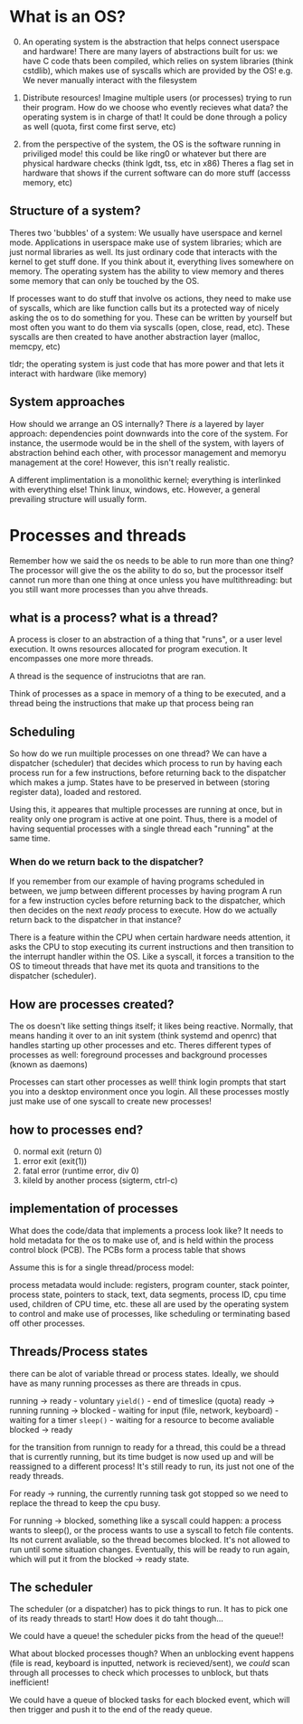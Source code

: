 # What is an OS?

0. An operating system is the abstraction that helps connect userspace and hardware! There
   are many layers of abstractions built for us: we have C code thats been compiled, which
   relies on system libraries (think cstdlib), which makes use of syscalls which are
   provided by the OS! e.g. We never manually interact with the filesystem

1. Distribute resources! Imagine multiple users (or processes) trying to run their
   program. How do we choose who evently recieves what data? the operating system is in
   charge of that! It could be done through a policy as well (quota, first come first
   serve, etc)

2. from the perspective of the system, the OS is the software running in priviliged mode!
   this could be like ring0 or whatever but there are physical hardware checks (think
   lgdt, tss, etc in x86) Theres a flag set in hardware that shows if the current software
   can do more stuff (accesss memory, etc)

## Structure of a system?

Theres two 'bubbles' of a system: We usually have userspace and kernel mode. Applications
in userspace make use of system libraries; which are just normal libraries as well. Its
just ordinary code that interacts with the kernel to get stuff done. If you think about
it, everything lives somewhere on memory. The operating system has the ability to view
memory and theres some memory that can only be touched by the OS.

If processes want to do stuff that involve os actions, they need to make use of syscalls,
which are like function calls but its a protected way of nicely asking the os to do
something for you. These can be written by yourself but most often you want to do them via
syscalls (open, close, read, etc). These syscalls are then created to have another
abstraction layer (malloc, memcpy, etc)

tldr; the operating system is just code that has more power and that lets it interact with
hardware (like memory)

## System approaches

How should we arrange an OS internally? There *is* a layered by layer approach:
dependencies point downwards into the core of the system. For instance, the usermode would
be in the shell of the system, with layers of abstraction behind each other, with
processor management and memoryu management at the core! However, this isn't really
realistic. 

A different implimentation is a monolithic kernel; everything is interlinked with
everything else! Think linux, windows, etc. However, a general prevailing structure will
usually form.

# Processes and threads

Remember how we said the os needs to be able to run more than one thing? The processor
will give the os the ability to do so, but the processor itself cannot run more than one
thing at once unless you have multithreading: but you still want more processes than you
ahve threads. 

## what is a process? what is a thread?

A process is closer to an abstraction of a thing that "runs", or a user level execution.
It owns resources allocated for program execution. It encompasses one more more threads.

A thread is the sequence of instruciotns that are ran. 

Think of processes as a space in memory of a thing to be executed, and a thread being the
instructions that make up that process being ran

## Scheduling

So how do we run muiltiple processes on one thread? We can have a dispatcher (scheduler)
that decides which process to run by having each process run for a few instructions,
before returning back to the dispatcher which makes a jump. States have to be preserved in
between (storing register data), loaded and restored. 

Using this, it appeares that multiple processes are running at once, but in reality only
one program is active at one point. Thus, there is a model of having sequential processes
with a single thread each "running" at the same time.

### When do we return back to the dispatcher?

If you remember from our example of having programs scheduled in between, we jump between
different processes by having program A run for a few instruction cycles before returning
back to the dispatcher, which then decides on the next *ready* process to execute. How do
we actually return back to the dispatcher in that instance?

There is a feature within the CPU when certain hardware needs attention, it asks the CPU
to stop executing its current instructions and then transition to the interrupt handler
within the OS. Like a syscall, it forces a transition to the OS to timeout threads that
have met its quota and transitions to the dispatcher (scheduler).

## How are processes created?

The os doesn't like setting things itself; it likes being reactive. Normally, that means
handing it over to an init system (think systemd and openrc) that handles starting up
other processes and etc. Theres different types of processes as well: foreground processes
and background processes (known as daemons)

Processes can start other processes as well! think login prompts that start you into a
desktop environment once you login. All these processes mostly just make use of one
syscall to create new processes!

## how to processes end?

0. normal exit (return 0)
1. error exit (exit(1))
2. fatal error (runtime error, div 0)
3. kileld by another process (sigterm, ctrl-c)

## implementation of processes

What does the code/data that implements a process look like? It needs to hold metadata for
the os to make use of, and is held within the process control block (PCB). The PCBs form a
process table that shows

Assume this is for a single thread/process model:

process metadata would include: registers, program counter, stack pointer, process state,
pointers to stack, text, data segments, process ID, cpu time used, children of CPU time,
etc. these all are used by the operating system to control and make use of processes, like
scheduling or terminating based off other processes.

## Threads/Process states

there can be alot of variable thread or process states. Ideally, we should have as many
running processes as there are threads in cpus. 

running -> ready
    - voluntary `yield()`
    - end of timeslice (quota)
ready -> running
running -> blocked
    - waiting for input (file, network, keyboard)
    - waiting for a timer `sleep()`
    - waiting for a resource to become avaliable
blocked -> ready

for the transition from runnign to ready for a thread, this could be a thread that is
currently running, but its time budget is now used up and will be reassigned to a
different process! It's still ready to run, its just not one of the ready threads.

For ready -> running, the currently running task got stopped so we need to replace the
thread to keep the cpu busy. 

For running -> blocked, something like a syscall could happen: a process wants to sleep(),
or the process wants to use a syscall to fetch file contents. Its not current avaliable,
so the thread becomes blocked. It's not allowed to run until some situation changes.
Eventually, this will be ready to run again, which will put it from the blocked -> ready
state.

## The scheduler

The scheduler (or a dispatcher) has to pick things to run. It has to pick one of its ready
threads to start! How does it do taht though...

We could have a queue! the scheduler picks from the head of the queue!!

What about blocked processes though? When an unblocking event happens (file is read,
keyboard is inputted, network is recieved/sent), we *could* scan through all processes to
check which processes to unblock, but thats inefficient!

We could have a queue of blocked tasks for each blocked event, which will then trigger and
push it to the end of the ready queue.


